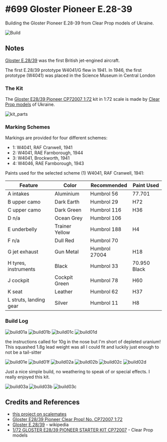 # #699 Gloster Pioneer E.28-39

Building the Gloster Pioneer E.28-39 from Clear Prop models of Ukraine.

![Build](./assets/PioneerE.28-39_build.jpg?raw=true)

## Notes

[Gloster E.28/39](https://en.wikipedia.org/wiki/Gloster_E.28/39)
was the first British jet-engined aircraft.

The first E.28/39 prototype W4041/G flew in 1941.
In 1946, the first prototype (W4041) was placed in the Science Museum in Central London

### The Kit

The
[Gloster E28/39 Pioneer CP72007 1:72](https://www.scalemates.com/kits/clear-prop-cp72007-gloster-e28-39-pioneer--1273951)
kit in 1:72 scale is made by [Clear Prop models](https://clearpropmodels.com/) of Ukraine.

![kit_parts](./assets/kit_parts.jpg?raw=true)

### Marking Schemes

Markings are provided for four different schemes:

* 1: W4041, RAF Cranwell, 1941
* 2: W4041, RAE Farnborough, 1944
* 3: W4041, Brockworth, 1941
* 4: W4046, RAE Farnborough, 1943

Paints used for the selected scheme (1) W4041, RAF Cranwell, 1941:

| Feature                | Color               | Recommended   | Paint Used        |
|------------------------|---------------------|---------------|-------------------|
| A intakes              | Aluminium           | Humbrol 56    | 77.701            |
| B upper camo           | Dark Earth          | Humbrol 29    | H72               |
| C upper camo           | Dark Green          | Humbrol 116   | H36               |
| D n/a                  | Ocean Grey          | Humbrol 106   |                   |
| E underbelly           | Trainer Yellow      | Humbrol 188   | H4                |
| F n/a                  | Dull Red            | Humbrol 70    |                   |
| G jet exhaust          | Gun Metal           | Humbrol 27004 | H18               |
| H tyres, instruments   | Black               | Humbrol 33    | 70.950 Black      |
| J cockpit              | Cockpit Green       | Humbrol 78    | H60               |
| K seat                 | Leather             | Humbrol 62    | H37               |
| L struts, landing gear | Silver              | Humbrol 11    | H8                |

### Build Log

![build01a](./assets/build01a.jpg?raw=true)
![build01b](./assets/build01b.jpg?raw=true)
![build01c](./assets/build01c.jpg?raw=true)
![build01d](./assets/build01d.jpg?raw=true)

the instructions called for 10g in the nose but I'm short of depleted uranium! This squashed 1.8g lead weight was all I could fit and luckily just enough to not be a tail-sitter

![build01e](./assets/build01e.jpg?raw=true)
![build01f](./assets/build01f.jpg?raw=true)
![build02a](./assets/build02a.jpg?raw=true)
![build02b](./assets/build02b.jpg?raw=true)
![build02c](./assets/build02c.jpg?raw=true)
![build02d](./assets/build02d.jpg?raw=true)

Just a nice simple build, no weathering to speak of or special effects. I really enjoyed this kit.

![build03a](./assets/build03a.jpg?raw=true)
![build03b](./assets/build03b.jpg?raw=true)
![build03c](./assets/build03c.jpg?raw=true)

## Credits and References

* [this project on scalemates](https://www.scalemates.com/profiles/mate.php?id=74137&p=projects&project=141886)
* [Gloster E28/39 Pioneer Clear Prop! No. CP72007 1:72](https://www.scalemates.com/kits/clear-prop-cp72007-gloster-e28-39-pioneer--1273951)
* [Gloster E.28/39](https://en.wikipedia.org/wiki/Gloster_E.28/39) - wikipedia
* [1/72 GLOSTER E28/39 PIONEER STARTER KIT CP72007](https://clearpropmodels.com/cp_72007) - Clear Prop models
